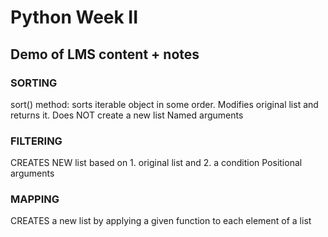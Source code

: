 # Python Week II

## Demo of LMS content + notes

### SORTING
 sort() method: sorts iterable object in some order. Modifies original list and returns it. Does NOT create a new list
 Named arguments

### FILTERING
 CREATES NEW list based on 1. original list and 2. a condition
 Positional arguments

### MAPPING
CREATES a new list by applying a given function to each element of a list

